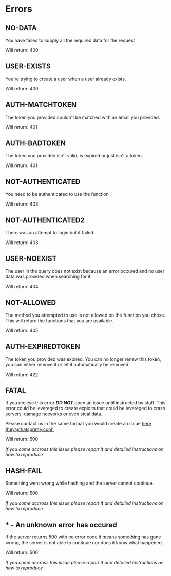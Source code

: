﻿        
# Errors

## NO-DATA
You have failed to supply all the required data for the request


Will return: 400

## USER-EXISTS
You're trying to create a user when a user already exists.


Will return: 400

## AUTH-MATCHTOKEN
The token you provided couldn't be matched with an email you provided.


Will return: 401

## AUTH-BADTOKEN
The token you provided isn't valid, is expired or just isn't a token.


Will return: 401



## NOT-AUTHENTICATED
You need to be authenticated to use the function


Will return: 403

## NOT-AUTHENTICATED2
There was an attempt to login but it failed.


Will return: 403

## USER-NOEXIST
The user in the query does not exist because an error occured and no user data was provided when searching for it.


Will return: 404

## NOT-ALLOWED
The method you attempted to use is not allowed on the function you chose. This will return the functions that you are available.


Will return: 405

## AUTH-EXPIREDTOKEN
The token you provided was expired. You can no longer renew this token, you can either remove it or let it automatically be removed.


Will return: 422

## FATAL
If you recieve this error ***DO NOT*** open an issue until instructed by staff. This error could be levereged to create exploits that could be levereged to crash servers, damage networks or even steal data.


Please contact us in the same format you would create an issue [here (hey@thatspretty.cool)](mailto:hey@thatspretty.cool)


Will return: 500

*If you come accross this issue please report it and detailed instructions on how to reproduce*

## HASH-FAIL
Something went wrong while hashing and the server cannot continue.


Will return: 500

*If you come accross this issue please report it and detailed instructions on how to reproduce*

## * - An unknown error has occured
If the server returns 500 with no error code it means something has gone wrong, the server is not able to continue nor does it know what happened.

Will return: 500

*If you come accross this issue please report it and detailed instructions on how to reproduce*